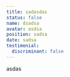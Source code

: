 ```yaml
---
title: sadasdas
status: false
name: dsadsa
avatar: asdsa
position: sadsa
date: sadsa
testimonial:
  discriminant: false
---
```

asdas
